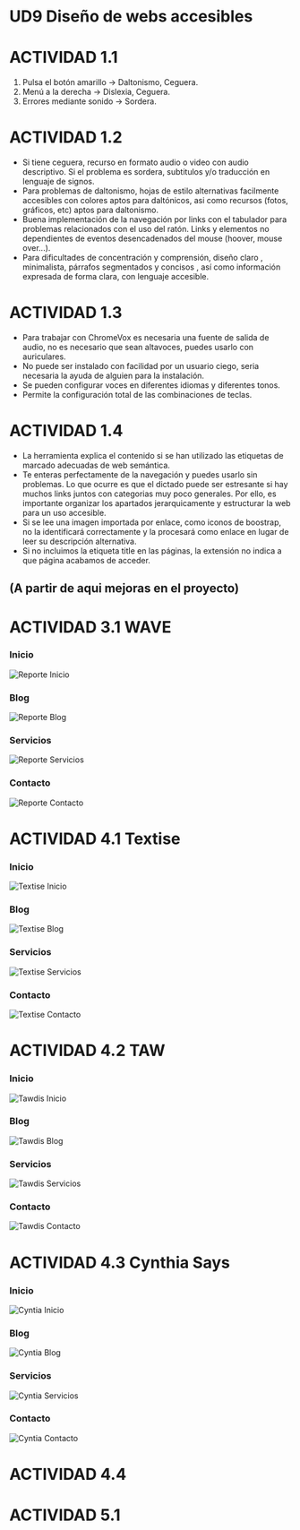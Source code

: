 UD9 Diseño de webs accesibles
=============================

  ACTIVIDAD 1.1
=============

  1. Pulsa el botón amarillo -> Daltonismo, Ceguera.  
  2. Menú a la derecha -> Dislexia, Ceguera.
  3. Errores mediante sonido -> Sordera.

  ACTIVIDAD 1.2
=============

  * Si tiene ceguera, recurso en formato audio o video con audio descriptivo. Si el problema es sordera, subtitulos y/o traducción en lenguaje de signos. 
  * Para problemas de daltonismo, hojas de estilo alternativas facilmente accesibles con colores aptos para daltónicos, asi como recursos (fotos, gráficos, etc) aptos para daltonismo.
  * Buena implementación de la navegación por links con el tabulador para problemas relacionados con el uso del ratón. Links y elementos no dependientes de eventos desencadenados del mouse (hoover, mouse over...).
  * Para dificultades de concentración y comprensión, diseño claro , minimalista, párrafos segmentados y concisos , así como información expresada de forma clara, con lenguaje accesible.

  ACTIVIDAD 1.3
=============

  * Para trabajar con ChromeVox es necesaria una fuente de salida de audio, no es necesario que sean altavoces, puedes usarlo con auriculares.
  * No puede ser instalado con facilidad por un usuario ciego, seria necesaria la ayuda de alguien para la instalación.
  * Se pueden configurar voces en diferentes idiomas y diferentes tonos.
  * Permite la configuración total de las combinaciones de teclas. 

  ACTIVIDAD 1.4
=============

  * La herramienta explica el contenido si se han utilizado las etiquetas de marcado adecuadas de web semántica.
  * Te enteras perfectamente de la navegación y puedes usarlo sin problemas. Lo que ocurre es que el dictado puede ser estresante si hay muchos links juntos con categorias muy poco generales. Por ello, es importante organizar los apartados jerarquicamente y estructurar la web para un uso accesible.
  * Si se lee una imagen importada por enlace, como iconos de boostrap, no la identificará correctamente y la procesará como enlace en lugar de leer su descripción alternativa. 
  * Si no incluimos la etiqueta title en las páginas, la extensión no indica a que página acabamos de acceder.

## (A partir de aqui mejoras en el proyecto)

ACTIVIDAD 3.1 WAVE 
=============

### Inicio 
![](./waveReport.jpg 'Reporte Inicio')
### Blog 
![](./waveReportBlog.jpg 'Reporte Blog')
### Servicios 
![](./waveReportServicios.jpg 'Reporte Servicios')
### Contacto 
![](./waveReportContacto.jpg 'Reporte Contacto')

ACTIVIDAD 4.1 Textise
=============

### Inicio 
![](./indexTextise.png 'Textise Inicio')

### Blog 
![](./BlogTextise.png 'Textise Blog')

### Servicios 
![](./ServiciosTextise.png 'Textise Servicios')

### Contacto 
![](./ContactoTextise.png 'Textise Contacto')


ACTIVIDAD 4.2 TAW
=============
### Inicio 
![](./TawReport-Inicio.png 'Tawdis Inicio')

### Blog 
![](./TawReport-Blog.png 'Tawdis Blog')

### Servicios 
![](./TawReport-Servicios.png 'Tawdis Servicios')

### Contacto 
![](./TawReport-Contacto.png 'Tawdis Contacto')



ACTIVIDAD 4.3 Cynthia Says
=============
### Inicio 
![](./CyntiaSReport-Inicio.png 'Cyntia Inicio')

### Blog 
![](./CyntiaSReport-Blog.png 'Cyntia Blog')

### Servicios 
![](./CyntiaSReport-Servicios.png 'Cyntia Servicios')

### Contacto 
![](./CyntiaSReport-Contacto.png 'Cyntia Contacto')

ACTIVIDAD 4.4 
=============


ACTIVIDAD 5.1 
=============


